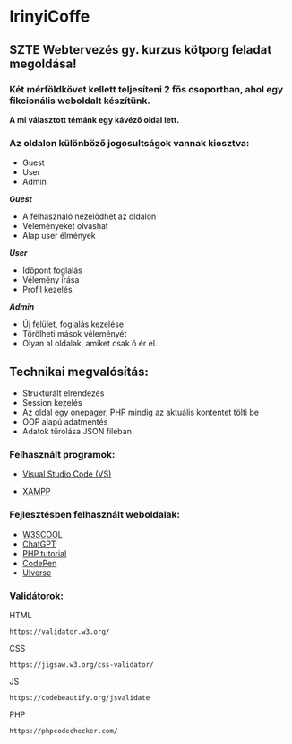# IrinyiCoffe
## SZTE Webtervezés gy. kurzus kötporg feladat megoldása!

### Két mérföldkövet kellett teljesíteni 2 fős csoportban, ahol egy fikcionális weboldalt készítünk.
**A mi választott témánk egy kávéző oldal lett.**

### Az oldalon különböző jogosultságok vannak kiosztva:
* Guest
* User
* Admin

***Guest***

* A felhasználó nézelődhet az oldalon
* Véleményeket olvashat
* Alap user élmények

***User***
* Időpont foglalás
* Vélemény írása
* Profil kezelés


***Admin***
* Új felület, foglalás kezelése
* Törölheti mások véleményét
* Olyan al oldalak, amiket csak ő ér el.

## Technikai megvalósítás:
* Struktúrált elrendezés
* Session kezelés
* Az oldal egy onepager, PHP mindig az aktuális kontentet tölti be
* OOP alapú adatmentés
* Adatok tűrolása JSON fileban

### Felhasznált programok:

* [Visual Studio Code (VS)](https://code.visualstudio.com/)

* [XAMPP](https://www.apachefriends.org/hu/index.html)


### Fejlesztésben felhasznált weboldalak:
  * [W3SCOOL](https://www.w3schools.com/php/)
  * [ChatGPT](https://chat.openai.com/chat)
  * [PHP tutorial](https://www.phptutorial.net/)
  * [CodePen](https://codepen.io/)
  * [UIverse](https://uiverse.io/)

### Validátorok:
HTML
```
https://validator.w3.org/
```
CSS
```
https://jigsaw.w3.org/css-validator/
```
JS
```
https://codebeautify.org/jsvalidate
```
PHP
```
https://phpcodechecker.com/
```
